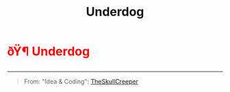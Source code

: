 ﻿---
lang: en-US
title: Underdog
prev:
next:
---

# <font color="red">ðŸ¶ <b>Underdog</b></font> <Badge text="Killing" type="tip" vertical="middle"/>
---

> From: "Idea & Coding": [TheSkullCreeper](https://github.com/Loonie-Toons)
